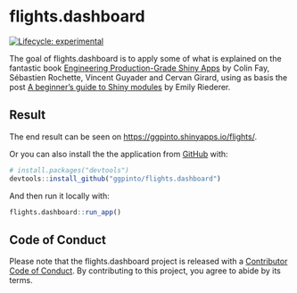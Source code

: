 
<!-- README.md is generated from README.Rmd. Please edit that file -->

# flights.dashboard

<!-- badges: start -->

[![Lifecycle:
experimental](https://img.shields.io/badge/lifecycle-experimental-orange.svg)](https://lifecycle.r-lib.org/articles/stages.html#experimental)
<!-- badges: end -->

The goal of flights.dashboard is to apply some of what is explained on
the fantastic book [Engineering Production-Grade Shiny
Apps](https://engineering-shiny.org/) by Colin Fay, Sébastien Rochette,
Vincent Guyader and Cervan Girard, using as basis the post [A beginner’s
guide to Shiny
modules](https://emilyriederer.netlify.app/post/shiny-modules/) by Emily
Riederer.

## Result

The end result can be seen on <https://ggpinto.shinyapps.io/flights/>.

Or you can also install the the application from
[GitHub](https://github.com/) with:

``` r
# install.packages("devtools")
devtools::install_github("ggpinto/flights.dashboard")
```

And then run it locally with:

``` r
flights.dashboard::run_app()
```

## Code of Conduct

Please note that the flights.dashboard project is released with a
[Contributor Code of
Conduct](https://ggpinto.github.io/flights.dashboard/CODE_OF_CONDUCT.html).
By contributing to this project, you agree to abide by its terms.
